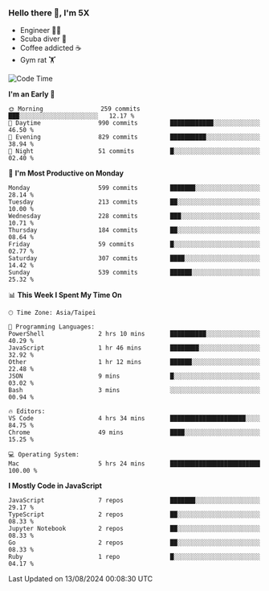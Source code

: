 ### Hello there 👋, I'm 5X

* Engineer 👨‍💻
* Scuba diver 🤿
* Coffee addicted ☕️
* Gym rat 🏋️

<!--START_SECTION:waka-->
![Code Time](http://img.shields.io/badge/Code%20Time-1%2C138%20hrs%2024%20mins-blue)

**I'm an Early 🐤** 

```text
🌞 Morning                259 commits         ███░░░░░░░░░░░░░░░░░░░░░░   12.17 % 
🌆 Daytime                990 commits         ████████████░░░░░░░░░░░░░   46.50 % 
🌃 Evening                829 commits         ██████████░░░░░░░░░░░░░░░   38.94 % 
🌙 Night                  51 commits          █░░░░░░░░░░░░░░░░░░░░░░░░   02.40 % 
```
📅 **I'm Most Productive on Monday** 

```text
Monday                   599 commits         ███████░░░░░░░░░░░░░░░░░░   28.14 % 
Tuesday                  213 commits         ██░░░░░░░░░░░░░░░░░░░░░░░   10.00 % 
Wednesday                228 commits         ███░░░░░░░░░░░░░░░░░░░░░░   10.71 % 
Thursday                 184 commits         ██░░░░░░░░░░░░░░░░░░░░░░░   08.64 % 
Friday                   59 commits          █░░░░░░░░░░░░░░░░░░░░░░░░   02.77 % 
Saturday                 307 commits         ████░░░░░░░░░░░░░░░░░░░░░   14.42 % 
Sunday                   539 commits         ██████░░░░░░░░░░░░░░░░░░░   25.32 % 
```


📊 **This Week I Spent My Time On** 

```text
🕑︎ Time Zone: Asia/Taipei

💬 Programming Languages: 
PowerShell               2 hrs 10 mins       ██████████░░░░░░░░░░░░░░░   40.29 % 
JavaScript               1 hr 46 mins        ████████░░░░░░░░░░░░░░░░░   32.92 % 
Other                    1 hr 12 mins        ██████░░░░░░░░░░░░░░░░░░░   22.48 % 
JSON                     9 mins              █░░░░░░░░░░░░░░░░░░░░░░░░   03.02 % 
Bash                     3 mins              ░░░░░░░░░░░░░░░░░░░░░░░░░   00.94 % 

🔥 Editors: 
VS Code                  4 hrs 34 mins       █████████████████████░░░░   84.75 % 
Chrome                   49 mins             ████░░░░░░░░░░░░░░░░░░░░░   15.25 % 

💻 Operating System: 
Mac                      5 hrs 24 mins       █████████████████████████   100.00 % 
```

**I Mostly Code in JavaScript** 

```text
JavaScript               7 repos             ███████░░░░░░░░░░░░░░░░░░   29.17 % 
TypeScript               2 repos             ██░░░░░░░░░░░░░░░░░░░░░░░   08.33 % 
Jupyter Notebook         2 repos             ██░░░░░░░░░░░░░░░░░░░░░░░   08.33 % 
Go                       2 repos             ██░░░░░░░░░░░░░░░░░░░░░░░   08.33 % 
Ruby                     1 repo              █░░░░░░░░░░░░░░░░░░░░░░░░   04.17 % 
```




 Last Updated on 13/08/2024 00:08:30 UTC
<!--END_SECTION:waka-->
